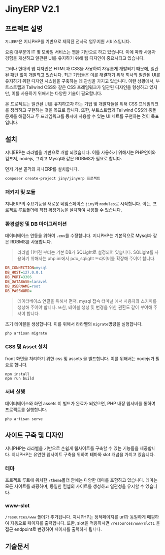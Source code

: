 # JinyERP V2.1
## 프로젝트 설명
`지니ERP`은 지니PHP를 기반으로 제작된 전사적 업무지원 서비스입니다. 

요즘 대부분의 IT 및 모바일 서비스는 웹을 기반으로 하고 있습니다. 이에 따라 사용자 경험을 개선하고 일관된 UI를 유지하기 위해 웹 디자인이 중요시되고 있습니다.
  
 그러나 현대의 웹 디자인은 HTML과 CSS을 사용하여 자유롭게 개발되기 때문에, 일관된 패턴 없이 개발되고 있습니다. 최근 기업들은 이를 해결하기 위해 회사의 일관된 UI를 유지하기 위한 디자인 시스템을 구축하는 데 관심을 가지고 있습니다. 이런 상황에서, 부트스트랩과 Tailwind CSS와 같은 CSS 프레임워크가 일관된 디자인을 형성하고 있지만, 이를 사용하기 위해서는 다양한 기술이 필요합니다.

 본 프로젝트는 일관된 UI를 유지하고자 하는 기업 및 개발자들을 위해 CSS 프레임워크를 정리하고 구현하는 것을 목표로 합니다. 또한, 부트스트랩과 Tailwind CSS의 충돌 문제를 해결하고 두 프레임워크를 동시에 사용할 수 있는 UI 세트를 구현하는 것이 목표입니다.


## 설치
지니ERP는 라라벨을 기반으로 개발 되었습니다. 이를 사용하기 위해서는 PHP언어와 컴포저, nodejs, 그리고 Mysql과 같은 RDBMS가 필요로 합니다.

먼저 기본 골격의 지니ERP를 설치합니다. 

```bash
composer create-project jiny/jinyerp 프로젝트
```

### 패키지 및 모듈
지니ERP의 주요기능을 새로운 네임스페이스 `jiny`와 `modules`로 시작합니다. 이는, 프로젝트 루트폴더에 직접 확장기능을 설치하여 사용할 수 있습니다.


### 환경설정 및 DB 마이그레이션
데이터베이스 연동을 위하여 `.env`를 수정합니다. 지니PHP는 기본적으로 Mysql과 같은 RDBMS를 사용합니다.
> 라라벨 11버젼 부터는 기본 DB가 SQLight로 설정되어 있습니다. SQLight를 사용하기 위해서는 php.ini에서 pdo_sqlight 드라이버를 확장해 주어야 합니다.

```ini
DB_CONNECTION=mysql
DB_HOST=127.0.0.1
DB_PORT=3306
DB_DATABASE=laravel
DB_USERNAME=root
DB_PASSWORD=
```
> 데이터베이스 연결을 위해서 먼저, mysql 접속 터미널 에서 사용자와 스키마를 생성해 주어야 합니다. 또한, 테이블 생성 및 변경을 위한 권환도 같이 부여해 주셔야 합니다.  

초기 테이블을 생성합니다. 이를 위해서 라라벨의 `migrate`명령을 실행합니다.

```bash
php artisan migrate
```

### CSS 및 Asset 설치
front 화면을 처리하기 위한 css 및 assets 을 빌드합니다. 이를 위해서는 nodejs가 필요로 합니다.
```
npm install
npm run build
```

### 서버 실행
데이터베이스와 화면 assets 이 빌드가 완료가 되었으면, PHP 내장 웹서버를 통하여 프로젝트를 실행합니다.
```
php artisan serve
```

## 사이트 구축 및 디자인
지니PHP는 라라벨을 기반으로 손쉽게 웹사이트를 구축할 수 있는 기능들을 제공합니다. 지니PHP는 유연한 웹사이트 구축을 위하여 테마와 slot 개념을 가지고 있습니다. 

### 테마
프로젝트 루트에 위치한 `/theme`폴더 안에는 다양한 테마를 포함하고 있습니다. 테마는 모든 사이트를 래핑하며, 동일한 컨셉의 사이트를 생성하고 일관성을 유지할 수 있습니다.

### www-slot
`/resources/www` 폴더가 추가됩니다. 지니PHP는 정적페이지를 url과 동일하게 매핑하여 자동으로 페이지를 출력합니다. 또한, slot을 적용하시면 `/resources/www/slot1` 을 접근 endpoint로 변경하여 페이지를 출력하게 됩니다.

## 기술문서
